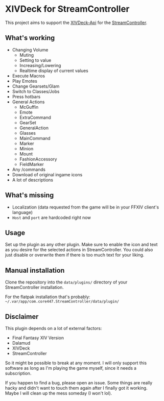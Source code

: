 # XIVDeck for StreamController 
This project aims to support the [XIVDeck-Api](https://github.com/KazWolfe/XIVDeck) for the [StreamController](https://github.com/StreamController/StreamController).

## What's working
- Changing Volume
  - Muting
  - Setting to value
  - Increasing/Lowering
  - Realtime display of current values
- Execute Macros
- Play Emotes
- Change Gearsets/Glam
- Switch to Classes/Jobs
- Press hotbars
- General Actions
  - McGuffin
  - Emote
  - ExtraCommand
  - GearSet
  - GeneralAction
  - Glasses
  - MainCommand
  - Marker
  - Minion
  - Mount
  - FashionAccessory
  - FieldMarker
- Any /commands
- Download of original ingame icons
- A lot of descriptions

## What's missing
* Localization (data requested from the game will be in your FFXIV client's language)
* `Host` and `port` are hardcoded right now

## Usage
Set up the plugin as any other plugin.
Make sure to enable the icon and text as you desire for the selected actions in StreamController.
You could also just disable or overwrite them if there is too much text for your liking.

## Manual installation

Clone the repository into the `data/plugins/` directory of your StreamController installation.

For the flatpak installation that's probably: `~/.var/app/com.core447.StreamController/data/plugin/`

## Disclaimer
This plugin depends on a lot of external factors:

* Final Fantasy XIV Version
* Dalamud
* XIVDeck
* StreamController

So it might be possible to break at any moment. I will only support this software as long as I'm playing the game myself, since it needs a subscription.

If you happen to find a bug, please open an issue.
Some things are really hacky and didn't want to touch them again after I finally got it working.
Maybe I will clean up the mess someday (I won't lol).